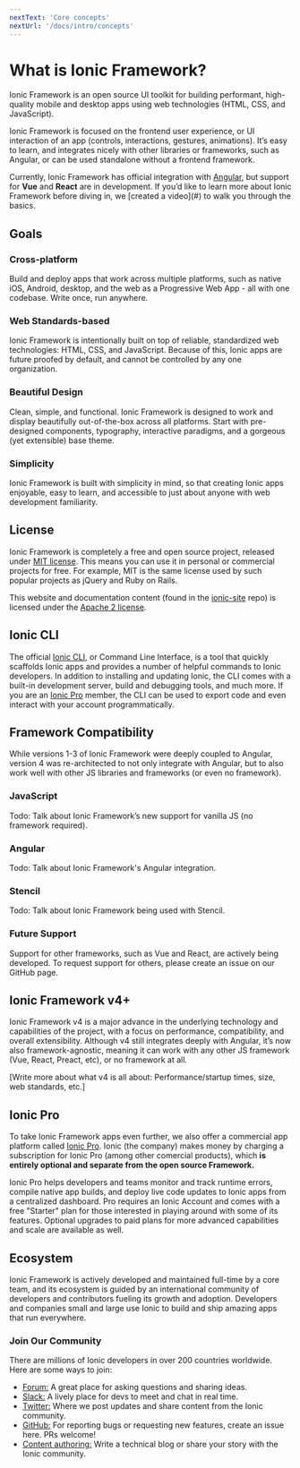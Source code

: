 ```yaml
---
nextText: 'Core concepts'
nextUrl: '/docs/intro/concepts'
---
```


# What is Ionic Framework?

<!-- TOC goes here -->

<p class="intro" markdown="1">
Ionic Framework is an open source UI toolkit for building performant, high-quality mobile and desktop apps using web technologies (HTML, CSS, and JavaScript).
</p>
<p class="intro" markdown="1">
Ionic Framework is focused on the frontend user experience, or UI interaction of an app (controls, interactions, gestures, animations). It’s easy to learn, and integrates nicely with other libraries or frameworks, such as Angular, or can be used standalone without a frontend framework.
</p>
<p class="intro" markdown="1">
Currently, Ionic Framework has official integration with <a href="https://angular.io/" target="_blank">Angular</a>, but support for <strong>Vue</strong> and <strong>React</strong> are in development. If you’d like to learn more about Ionic Framework before diving in, we [created a video](#) to walk you through the basics.
</p>

## Goals

### Cross-platform

Build and deploy apps that work across multiple platforms, such as native iOS, Android, desktop, and the web as a Progressive Web App - all with one codebase. Write once, run anywhere.

### Web Standards-based

Ionic Framework is intentionally built on top of reliable, standardized web technologies: HTML, CSS, and JavaScript. Because of this, Ionic apps are future proofed by default, and cannot be controlled by any one organization.

### Beautiful Design

Clean, simple, and functional. Ionic Framework is designed to work and display beautifully out-of-the-box across all platforms. Start with pre-designed components, typography, interactive paradigms, and a gorgeous (yet extensible) base theme.

### Simplicity

Ionic Framework is built with simplicity in mind, so that creating Ionic apps enjoyable, easy to learn, and accessible to just about anyone with web development familiarity.

## License

Ionic Framework is completely a free and open source project, released under <a href="https://opensource.org/licenses/MIT" target="_blank">MIT license</a>. This means you can use it in personal or commercial projects for free. For example, MIT is the same license used by such popular projects as jQuery and Ruby on Rails.

This website and documentation content (found in the <a href="https://github.com/ionic-team/ionic-site" target="_blank">ionic-site</a> repo) is licensed under the <a href="https://www.apache.org/licenses/LICENSE-2.0" target="_blank">Apache 2 license</a>.


## Ionic CLI

The official [Ionic CLI](#), or Command Line Interface, is a tool that quickly scaffolds Ionic apps and provides a number of helpful commands to Ionic developers. In addition to installing and updating Ionic, the CLI comes with a built-in development server, build and debugging tools, and much more. If you are an [Ionic Pro](#ionic-pro) member, the CLI can be used to export code and even interact with your account programmatically.

##  Framework Compatibility

While versions 1-3 of Ionic Framework were deeply coupled to Angular, version 4 was re-architected to not only integrate with Angular, but to also work well with other JS libraries and frameworks (or even no framework).

### JavaScript

Todo: Talk about Ionic Framework’s new support for vanilla JS (no framework required).

### Angular

Todo: Talk about Ionic Framework's Angular integration.

### Stencil

Todo: Talk about Ionic Framework being used with Stencil.

### Future Support

Support for other frameworks, such as Vue and React, are actively being developed. To request support for others, please create an issue on our GitHub page.

## Ionic Framework v4+

Ionic Framework v4 is a major advance in the underlying technology and capabilities of the project, with a focus on performance, compatibility, and overall extensibility. Although v4 still integrates deeply with Angular, it’s now also framework-agnostic, meaning it can work with any other JS framework (Vue, React, Preact, etc), or no framework at all.

[Write more about what v4 is all about: Performance/startup times, size, web standards, etc.]

## Ionic Pro

To take Ionic Framework apps even further, we also offer a commercial app platform called <a href="https://ionicframework.com/pro" target="_blank">Ionic Pro</a>. Ionic (the company) makes money by charging a subscription for Ionic Pro (among other comercial products), which <strong>is entirely optional and separate from the open source Framework.</strong>

Ionic Pro helps developers and teams monitor and track runtime errors, compile native app builds, and deploy live code updates to Ionic apps from a centralized dashboard. Pro requires an Ionic Account and comes with a free "Starter" plan for those interested in playing around with some of its features. Optional upgrades to paid plans for more advanced capabilities and scale are available as well.

## Ecosystem

<!-- Ionic Framework was originally built by <a href="#" target="_blank">Ben Sperry</a>, <a href="#" target="_blank">Adam Bradley</a>, and <a href="#" target="_blank">Max Lynch</a>. After releasing an alpha preview in 2013, adoption of the framework quickly grew beyond their expectations, and a core team was formed to work on it full-time. -->

Ionic Framework is actively developed and maintained full-time by a core team, and its ecosystem is guided by an international community of developers and contributors fueling its growth and adoption. Developers and companies small and large use Ionic to build and ship amazing apps that run everywhere.

###  Join Our Community

There are millions of Ionic developers in over 200 countries worldwide. Here are some ways to join:

* <a href="https://forum.ionicframework.com/" target="_blank">Forum:</a> A great place for asking questions and sharing ideas.
* <a href="https://ionicworldwide.herokuapp.com/" target="_blank">Slack:</a> A lively place for devs to meet and chat in real time.
* <a href="https://twitter.com/Ionicframework" target="_blank">Twitter:</a> Where we post updates and share content from the Ionic community.
* <a href="https://github.com/ionic-team/ionic" target="_blank">GitHub:</a> For reporting bugs or requesting new features, create an issue here. PRs welcome!
* <a href="https://ionicframework.com/contributors" target="_blank">Content authoring:</a> Write a technical blog or share your story with the Ionic community.
